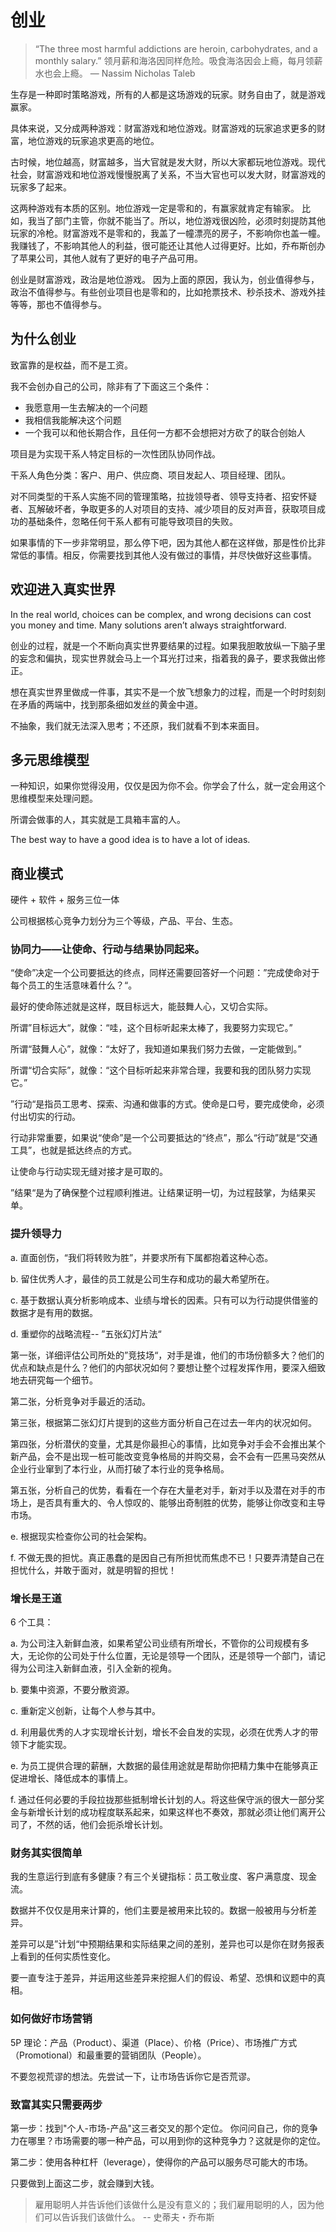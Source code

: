 # 创业

> “The three most harmful addictions are heroin, carbohydrates, and a monthly salary.”
> 领月薪和海洛因同样危险。吸食海洛因会上瘾，每月领薪水也会上瘾。
> ― Nassim Nicholas Taleb

生存是一种即时策略游戏，所有的人都是这场游戏的玩家。财务自由了，就是游戏赢家。

具体来说，又分成两种游戏：财富游戏和地位游戏。财富游戏的玩家追求更多的财富，地位游戏的玩家追求更高的地位。

古时候，地位越高，财富越多，当大官就是发大财，所以大家都玩地位游戏。现代社会，财富游戏和地位游戏慢慢脱离了关系，不当大官也可以发大财，财富游戏的玩家多了起来。

这两种游戏有本质的区别。地位游戏一定是零和的，有赢家就肯定有输家。 比如，我当了部门主管，你就不能当了。所以，地位游戏很凶险，必须时刻提防其他玩家的冷枪。财富游戏不是零和的，我盖了一幢漂亮的房子，不影响你也盖一幢。我赚钱了，不影响其他人的利益，很可能还让其他人过得更好。比如，乔布斯创办了苹果公司，其他人就有了更好的电子产品可用。

创业是财富游戏，政治是地位游戏。 因为上面的原因，我认为，创业值得参与，政治不值得参与。有些创业项目也是零和的，比如抢票技术、秒杀技术、游戏外挂等等，那也不值得参与。

## 为什么创业

致富靠的是权益，而不是工资。

我不会创办自己的公司，除非有了下面这三个条件：

- 我愿意用一生去解决的一个问题
- 我相信我能解决这个问题
- 一个我可以和他长期合作，且任何一方都不会想把对方砍了的联合创始人

项目是为实现干系人特定目标的一次性团队协同作战。

干系人角色分类：客户、用户、供应商、项目发起人、项目经理、团队。

对不同类型的干系人实施不同的管理策略，拉拢领导者、领导支持者、招安怀疑者、瓦解破坏者，争取更多的人对项目的支持、减少项目的反对声音，获取项目成功的基础条件，忽略任何干系人都有可能导致项目的失败。

如果事情的下一步非常明显，那么停下吧，因为其他人都在这样做，那是性价比非常低的事情。相反，你需要找到其他人没有做过的事情，并尽快做好这些事情。

## 欢迎进入真实世界

In the real world, choices can be complex, and wrong decisions can cost you money and time. Many solutions aren’t always straightforward.

创业的过程，就是一个不断向真实世界要结果的过程。如果我胆敢放纵一下脑子里的妄念和偏执，现实世界就会马上一个耳光打过来，指着我的鼻子，要求我做出修正。

想在真实世界里做成一件事，其实不是一个放飞想象力的过程，而是一个时时刻刻在矛盾的两端中，找到那条细如发丝的黄金中道。

不抽象，我们就无法深入思考；不还原，我们就看不到本来面目。

## 多元思维模型

一种知识，如果你觉得没用，仅仅是因为你不会。你学会了什么，就一定会用这个思维模型来处理问题。

所谓会做事的人，其实就是工具箱丰富的人。

The best way to have a good idea is to have a lot of ideas.

## 商业模式

硬件 + 软件 + 服务三位一体

公司根据核心竞争力划分为三个等级，产品、平台、生态。

### 协同力——让使命、行动与结果协同起来。

“使命”决定一个公司要抵达的终点，同样还需要回答好一个问题：”完成使命对于每个员工的生活意味着什么？“。

最好的使命陈述就是这样，既目标远大，能鼓舞人心，又切合实际。

所谓”目标远大“，就像：“哇，这个目标听起来太棒了，我要努力实现它。”

所谓“鼓舞人心”，就像：“太好了，我知道如果我们努力去做，一定能做到。”

所谓“切合实际”，就像：“这个目标听起来非常合理，我要和我的团队努力实现它。”

”行动“是指员工思考、探索、沟通和做事的方式。使命是口号，要完成使命，必须付出切实的行动。

行动非常重要，如果说“使命”是一个公司要抵达的“终点”，那么“行动”就是“交通工具”，也就是抵达终点的方式。

让使命与行动实现无缝对接才是可取的。

”结果“是为了确保整个过程顺利推进。让结果证明一切，为过程鼓掌，为结果买单。

### 提升领导力

a. 直面创伤，“我们将转败为胜”，并要求所有下属都抱着这种心态。

b. 留住优秀人才，最佳的员工就是公司生存和成功的最大希望所在。

c. 基于数据认真分析影响成本、业绩与增长的因素。只有可以为行动提供借鉴的数据才是有用的数据。

d. 重塑你的战略流程-- ”五张幻灯片法“

第一张，详细评估公司所处的”竞技场“，对手是谁，他们的市场份额多大？他们的优点和缺点是什么？他们的内部状况如何？要想让整个过程发挥作用，要深入细致地去研究每一个细节。

第二张，分析竞争对手最近的活动。

第三张，根据第二张幻灯片提到的这些方面分析自己在过去一年内的状况如何。

第四张，分析潜伏的变量，尤其是你最担心的事情，比如竞争对手会不会推出某个新产品，会不是出现一桩可能改变竞争格局的并购交易，会不会有一匹黑马突然从企业行业窜到了本行业，从而打破了本行业的竞争格局。

第五张，分析自己的优势，看看在一个存在大量老对手，新对手以及潜在对手的市场上，是否具有重大的、令人惊叹的、能够出奇制胜的优势，能够让你改变和主导市场。

e. 根据现实检查你公司的社会架构。

f. 不做无畏的担忧。真正愚蠢的是因自己有所担忧而焦虑不已！只要弄清楚自己在担忧什么，并敢于面对，就是明智的担忧！

### 增长是王道

6 个工具：

a. 为公司注入新鲜血液，如果希望公司业绩有所增长，不管你的公司规模有多大，无论你的公司处于什么位置，无论是领导一个团队，还是领导一个部门，请记得为公司注入新鲜血液，引入全新的视角。

b. 要集中资源，不要分散资源。

c. 重新定义创新，让每个人参与其中。

d. 利用最优秀的人才实现增长计划，增长不会自发的实现，必须在优秀人才的带领下才能实现。

e. 为员工提供合理的薪酬，大数据的最佳用途就是帮助你把精力集中在能够真正促进增长、降低成本的事情上。

f. 通过任何必要的手段拉拢那些抵制增长计划的人。将这些保守派的很大一部分奖金与新增长计划的成功程度联系起来，如果这样也不奏效，那就必须让他们离开公司了，不然的话，他们会扼杀增长计划。

### 财务其实很简单

我的生意运行到底有多健康？有三个关键指标：员工敬业度、客户满意度、现金流。

数据并不仅仅是用来计算的，他们主要是被用来比较的。数据一般被用与分析差异。

差异可以是”计划“中预期结果和实际结果之间的差别，差异也可以是你在财务报表上看到的任何实质性变化。

要一直专注于差异，并运用这些差异来挖掘人们的假设、希望、恐惧和议题中的真相。

### 如何做好市场营销

5P 理论：产品（Product）、渠道（Place）、价格（Price）、市场推广方式（Promotional）和最重要的营销团队（People）。

不要忽视荒谬的想法。先尝试一下，让市场告诉你它是否荒谬。

### 致富其实只需要两步

第一步：找到"个人-市场-产品"这三者交叉的那个定位。 你问问自己，你的竞争力在哪里？市场需要的哪一种产品，可以用到你的这种竞争力？这就是你的定位。

第二步：使用各种杠杆（leverage），使得你的产品可以服务尽可能大的市场。

只要做到上面这二步，就会赚到大钱。

> 雇用聪明人并告诉他们该做什么是没有意义的；我们雇用聪明的人，因为他们可以告诉我们该做什么。
> -- 史蒂夫・乔布斯
